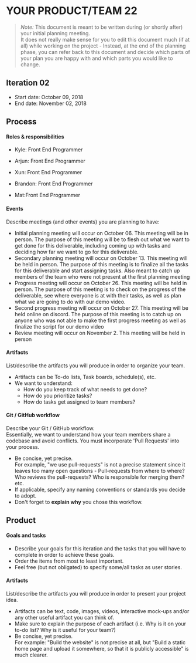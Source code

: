 # YOUR PRODUCT/TEAM 22

 > _Note:_ This document is meant to be written during (or shortly after) your initial planning meeting.     
 > It does not really make sense for you to edit this document much (if at all) while working on the project - Instead, at the end of the planning phase, you can refer back to this document and decide which parts of your plan you are happy with and which parts you would like to change.


## Iteration 02

 * Start date: October 09, 2018
 * End date: November 02, 2018 

## Process

#### Roles & responsibilities

- Kyle: Front End Programmer



- Arjun: Front End Programmer



- Xun: Front End Programmer


- Brandon: Front End Programmer


- Mat:Front End Programmer

#### Events

Describe meetings (and other events) you are planning to have:

 * Initial planning meeting will occur on October 06. This meeting will be in person. The purpose of this meeting will be to flesh out what we want to get done for this deliverable, including coming up with tasks and deciding how far we want to go for this deliverable.
 * Secondary planning meeting will occur on October 13. This meeting will be held in person. The purpose of this meeting is to finalize all the tasks for this deliverable and start assigning tasks. Also meant to catch up members of the team who were not present at the first planning meeting
 * Progress meeting will occur on October 26. This meeting will be held in person. The purpose of this meeting is to check on the progress of the deliverable, see where everyone is at with their tasks, as well as plan what we are going to do with our demo video.
 * Second progress meeting will occur on October 27. This meeting will be held online on discord. The purpose of this meeting is to catch up on anyone who was not able to make the first progress meeting as well as finalize the script for our demo video
 * Review meeting will occur on November 2. This meeting will be held in person 
 
#### Artifacts

List/describe the artifacts you will produce in order to organize your team.       

 * Artifacts can be To-do lists, Task boards, schedule(s), etc.
 * We want to understand:
   * How do you keep track of what needs to get done?
   * How do you prioritize tasks?
   * How do tasks get assigned to team members?

#### Git / GitHub workflow

Describe your Git / GitHub workflow.     
Essentially, we want to understand how your team members share a codebase and avoid conflicts. You must incorporate 'Pull Requests' into your process. 

 * Be concise, yet precise.      
For example, "we use pull-requests" is not a precise statement since it leaves too many open questions - Pull-requests from where to where? Who reviews the pull-requests? Who is responsible for merging them? etc.
 * If applicable, specify any naming conventions or standards you decide to adopt.
 * Don't forget to **explain why** you chose this workflow.



## Product

#### Goals and tasks

 * Describe your goals for this iteration and the tasks that you will have to complete in order to achieve these goals.
 * Order the items from most to least important.
 * Feel free (but not obligated) to specify some/all tasks as user stories.

#### Artifacts

List/describe the artifacts you will produce in order to present your project idea.

 * Artifacts can be text, code, images, videos, interactive mock-ups and/or any other useful artifact you can think of.
 * Make sure to explain the purpose of each artifact (i.e. Why is it on your to-do list? Why is it useful for your team?)
 * Be concise, yet precise.         
   For example: "Build the website" is not precise at all, but "Build a static home page and upload it somewhere, so that it is publicly accessible" is much clearer.
